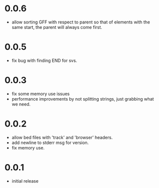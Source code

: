 0.0.6
=====
+ allow sorting GFF with respect to parent so that of elements with the same start, the parent will always come first.

0.0.5
=====

+ fix bug with finding END for svs.

0.0.3
=====

+ fix some memory use issues
+ performance improvements by not splitting strings, just grabbing what we need.

0.0.2
=====
+ allow bed files with 'track' and 'browser' headers.
+ add newline to stderr msg for version.
+ fix memory use.

0.0.1
=====

+ initial release
